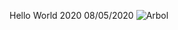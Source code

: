 Hello World 2020
08/05/2020
![Arbol](https://dam.ngenespanol.com/wp-content/uploads/2019/06/arbol-mas-alto-del-mundo.png)